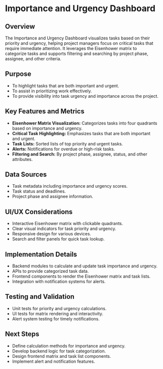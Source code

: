 # Importance and Urgency Dashboard

## Overview
The Importance and Urgency Dashboard visualizes tasks based on their priority and urgency, helping project managers focus on critical tasks that require immediate attention. It leverages the Eisenhower matrix to categorize tasks and supports filtering and searching by project phase, assignee, and other criteria.

## Purpose
- To highlight tasks that are both important and urgent.
- To assist in prioritizing work effectively.
- To provide visibility into task urgency and importance across the project.

## Key Features and Metrics
- **Eisenhower Matrix Visualization:** Categorizes tasks into four quadrants based on importance and urgency.
- **Critical Task Highlighting:** Emphasizes tasks that are both important and urgent.
- **Task Lists:** Sorted lists of top priority and urgent tasks.
- **Alerts:** Notifications for overdue or high-risk tasks.
- **Filtering and Search:** By project phase, assignee, status, and other attributes.

## Data Sources
- Task metadata including importance and urgency scores.
- Task status and deadlines.
- Project phase and assignee information.

## UI/UX Considerations
- Interactive Eisenhower matrix with clickable quadrants.
- Clear visual indicators for task priority and urgency.
- Responsive design for various devices.
- Search and filter panels for quick task lookup.

## Implementation Details
- Backend modules to calculate and update task importance and urgency.
- APIs to provide categorized task data.
- Frontend components to render the Eisenhower matrix and task lists.
- Integration with notification systems for alerts.

## Testing and Validation
- Unit tests for priority and urgency calculations.
- UI tests for matrix rendering and interactivity.
- Alert system testing for timely notifications.

## Next Steps
- Define calculation methods for importance and urgency.
- Develop backend logic for task categorization.
- Design frontend matrix and task list components.
- Implement alert and notification features.
